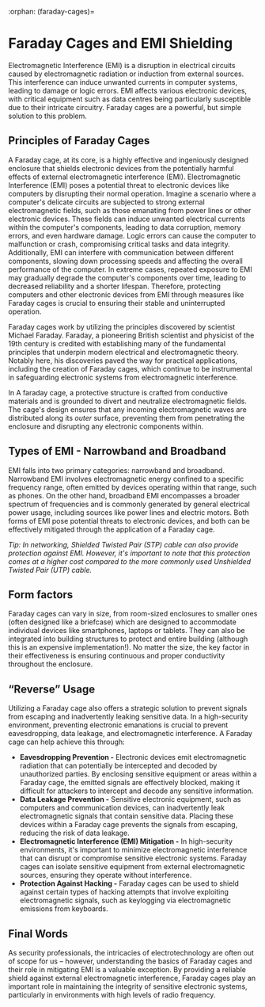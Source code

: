 :orphan:
(faraday-cages)=

# Faraday Cages and EMI Shielding

Electromagnetic Interference (EMI) is a disruption in electrical circuits caused by electromagnetic radiation or induction from external sources. This interference can induce unwanted currents in computer systems, leading to damage or logic errors. EMI affects various electronic devices, with critical equipment such as data centres being particularly susceptible due to their intricate circuitry. Faraday cages are a powerful, but simple solution to this problem. 

 

## Principles of Faraday Cages

A Faraday cage, at its core, is a highly effective and ingeniously designed enclosure that shields electronic devices from the potentially harmful effects of external electromagnetic interference (EMI). Electromagnetic Interference (EMI) poses a potential threat to electronic devices like computers by disrupting their normal operation. Imagine a scenario where a computer's delicate circuits are subjected to strong external electromagnetic fields, such as those emanating from power lines or other electronic devices. These fields can induce unwanted electrical currents within the computer's components, leading to data corruption, memory errors, and even hardware damage. Logic errors can cause the computer to malfunction or crash, compromising critical tasks and data integrity. Additionally, EMI can interfere with communication between different components, slowing down processing speeds and affecting the overall performance of the computer. In extreme cases, repeated exposure to EMI may gradually degrade the computer's components over time, leading to decreased reliability and a shorter lifespan. Therefore, protecting computers and other electronic devices from EMI through measures like Faraday cages is crucial to ensuring their stable and uninterrupted operation.

Faraday cages work by utilizing the principles discovered by scientist Michael Faraday. Faraday, a pioneering British scientist and physicist of the 19th century is credited with establishing many of the fundamental principles that underpin modern electrical and electromagnetic theory. Notably here, his discoveries paved the way for practical applications, including the creation of Faraday cages, which continue to be instrumental in safeguarding electronic systems from electromagnetic interference. 

In A faraday cage, a protective structure is crafted from conductive materials and is grounded to divert and neutralize electromagnetic fields. The cage's design ensures that any incoming electromagnetic waves are distributed along its *outer* surface, preventing them from penetrating the enclosure and disrupting any electronic components within. 

 

## Types of EMI - Narrowband and Broadband

EMI falls into two primary categories: narrowband and broadband. Narrowband EMI involves electromagnetic energy confined to a specific frequency range, often emitted by devices operating within that range, such as phones. On the other hand, broadband EMI encompasses a broader spectrum of frequencies and is commonly generated by general electrical power usage, including sources like power lines and electric motors. Both forms of EMI pose potential threats to electronic devices, and both can be effectively mitigated through the application of a Faraday cage.

*Tip: In networking, Shielded Twisted Pair (STP) cable can also provide protection against EMI. However, it's important to note that this protection comes at a higher cost compared to the more commonly used Unshielded Twisted Pair (UTP) cable.*



## Form factors

Faraday cages can vary in size, from room-sized enclosures to smaller ones (often designed like a briefcase) which are designed to accommodate individual devices like smartphones, laptops or tablets. They can also be integrated into building structures to protect and entire building (although this is an expensive implementation!). No matter the size, the key factor in their effectiveness is ensuring continuous and proper conductivity throughout the enclosure.

 

## “Reverse” Usage

Utilizing a Faraday cage also offers a strategic solution to prevent signals from escaping and inadvertently leaking sensitive data. In a high-security environment, preventing electronic emanations is crucial to prevent eavesdropping, data leakage, and electromagnetic interference. A Faraday cage can help achieve this through:

- **Eavesdropping Prevention -** Electronic devices emit electromagnetic radiation that can potentially be intercepted and decoded by unauthorized parties. By enclosing sensitive equipment or areas within a Faraday cage, the emitted signals are effectively blocked, making it difficult for attackers to intercept and decode any sensitive information.
- **Data Leakage Prevention -** Sensitive electronic equipment, such as computers and communication devices, can inadvertently leak electromagnetic signals that contain sensitive data. Placing these devices within a Faraday cage prevents the signals from escaping, reducing the risk of data leakage.
- **Electromagnetic Interference (EMI) Mitigation -** In high-security environments, it's important to minimize electromagnetic interference that can disrupt or compromise sensitive electronic systems. Faraday cages can isolate sensitive equipment from external electromagnetic sources, ensuring they operate without interference.
- **Protection Against Hacking -** Faraday cages can be used to shield against certain types of hacking attempts that involve exploiting electromagnetic signals, such as keylogging via electromagnetic emissions from keyboards.

 

## Final Words

As security professionals, the intricacies of electrotechnology are often out of scope for us – however, understanding the basics of Faraday cages and their role in mitigating EMI is a valuable exception. By providing a reliable shield against external electromagnetic interference, Faraday cages play an important role in maintaining the integrity of sensitive electronic systems, particularly in environments with high levels of radio frequency.

 
